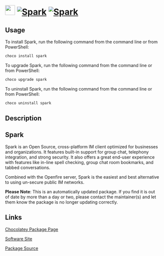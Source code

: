 ﻿# <img src="https://cdn.jsdelivr.net/gh/mkevenaar/chocolatey-packages@5ba00a7d7af3ba4d40acabfaa8c37fa14d43fdce/icons/spark.png" width="32" height="32"/> [![Spark](https://img.shields.io/chocolatey/v/spark.svg?label=Spark)](https://chocolatey.org/packages/spark) [![Spark](https://img.shields.io/chocolatey/dt/spark.svg)](https://chocolatey.org/packages/spark)

## Usage
To install Spark, run the following command from the command line or from PowerShell:
```powershell
choco install spark
```

To upgrade Spark, run the following command from the command line or from PowerShell:
```powershell
choco upgrade spark
```

To uninstall Spark, run the following command from the command line or from PowerShell:
```powershell
choco uninstall spark
```

## Description
## Spark

Spark is an Open Source, cross-platform IM client optimized for businesses and organizations. It features built-in support for group chat, telephony integration, and strong security. It also offers a great end-user experience with features like in-line spell checking, group chat room bookmarks, and tabbed conversations.

Combined with the Openfire server, Spark is the easiest and best alternative to using un-secure public IM networks.

**Please Note**: This is an automatically updated package. If you find it is
out of date by more than a day or two, please contact the maintainer(s) and
let them know the package is no longer updating correctly.


## Links
[Chocolatey Package Page](https://chocolatey.org/packages/spark)

[Software Site](https://www.igniterealtime.org/projects/spark)

[Package Source](https://github.com/mkevenaar/chocolatey-packages/tree/master/automatic/spark)

